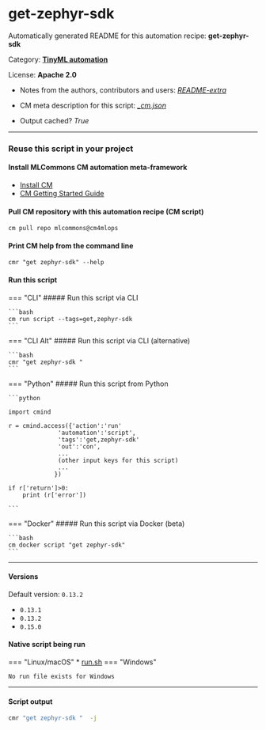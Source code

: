 # get-zephyr-sdk
Automatically generated README for this automation recipe: **get-zephyr-sdk**

Category: **[TinyML automation](..)**

License: **Apache 2.0**

* Notes from the authors, contributors and users: [*README-extra*](https://github.com/mlcommons/cm4mlops/tree/main/script/get-zephyr-sdk/README-extra.md)

* CM meta description for this script: *[_cm.json](https://github.com/mlcommons/cm4mlops/tree/main/script/get-zephyr-sdk/_cm.json)*
* Output cached? *True*

---
### Reuse this script in your project

#### Install MLCommons CM automation meta-framework

* [Install CM](https://docs.mlcommons.org/ck/install)
* [CM Getting Started Guide](https://docs.mlcommons.org/ck/getting-started/)

#### Pull CM repository with this automation recipe (CM script)

```cm pull repo mlcommons@cm4mlops```

#### Print CM help from the command line

````cmr "get zephyr-sdk" --help````

#### Run this script

=== "CLI"
    ##### Run this script via CLI

    ```bash
    cm run script --tags=get,zephyr-sdk 
    ```
=== "CLI Alt"
    ##### Run this script via CLI (alternative)


    ```bash
    cmr "get zephyr-sdk " 
    ```

=== "Python"
    ##### Run this script from Python


    ```python

    import cmind

    r = cmind.access({'action':'run'
                  'automation':'script',
                  'tags':'get,zephyr-sdk'
                  'out':'con',
                  ...
                  (other input keys for this script)
                  ...
                 })

    if r['return']>0:
        print (r['error'])

    ```


=== "Docker"
    ##### Run this script via Docker (beta)

    ```bash
    cm docker script "get zephyr-sdk" 
    ```
___

#### Versions
Default version: `0.13.2`

* `0.13.1`
* `0.13.2`
* `0.15.0`

#### Native script being run
=== "Linux/macOS"
     * [run.sh](https://github.com/mlcommons/cm4mlops/tree/main/script/get-zephyr-sdk/run.sh)
=== "Windows"

    No run file exists for Windows
___
#### Script output
```bash
cmr "get zephyr-sdk "  -j
```